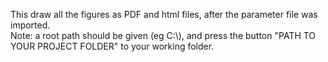 This draw all the figures as PDF and html files, after the parameter file was imported. <br/>
Note: a root path should be given (eg C:\\), and press the button "PATH TO YOUR PROJECT FOLDER" to your working folder.<br/>